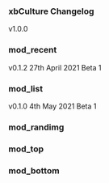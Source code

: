 ### xbCulture Changelog

v1.0.0

### mod_recent

v0.1.2 27th April 2021 Beta 1


### mod_list

v0.1.0 4th May 2021 Beta 1


### mod_randimg


### mod_top


### mod_bottom